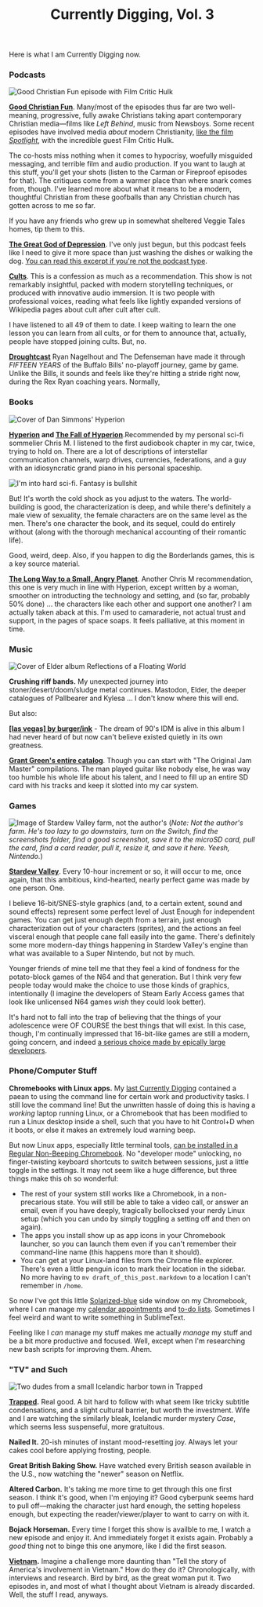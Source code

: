 ﻿---
layout: post
title: Currently Digging, Vol. 3
published: true
---

Here is what I am Currently Digging now.

### Podcasts

![Good Christian Fun episode with Film Critic Hulk](/assets/post_images/2018-08-25/gcf.jpg)

**[Good Christian Fun](https://www.goodchristianfun.com/)**. Many/most of the episodes thus far are two well-meaning, progressive, fully awake Christians taking apart contemporary Christian media―films like _Left Behind_, music from Newsboys. Some recent episodes have involved media _about_ modern Christianity, [like the film _Spotlight_](https://itunes.apple.com/us/podcast/good-christian-fun/id1276704640), with the incredible guest Film Critic Hulk. 

The co-hosts miss nothing when it comes to hypocrisy, woefully misguided messaging, and terrible film and audio production. If you want to laugh at this stuff, you'll get your shots (listen to the Carman or Fireproof episodes for that). The critiques come from a warmer place than where snark comes from, though. I've learned more about what it means to be a modern, thoughtful Christian from these goofballs than any Christian church has gotten across to me so far.

If you have any friends who grew up in somewhat sheltered Veggie Tales homes, tip them to this.

**[The Great God of Depression](https://www.stitcher.com/podcast/prx/showcase-from-radiotopia/e/55621278)**. I've only just begun, but this podcast feels like I need to give it more space than just washing the dishes or walking the dog. [You can read this excerpt if you're not the podcast type](https://www.nytimes.com/2018/08/03/opinion/sunday/depression-william-styron.html).

**[Cults](https://www.parcast.com/cults)**. This is a confession as much as a recommendation. This show is not remarkably insightful, packed with modern storytelling techniques, or produced with innovative audio immersion. It is two people with professional voices, reading what feels like lightly expanded versions of Wikipedia pages about cult after cult after cult.

I have listened to all 49 of them to date. I keep waiting to learn the one lesson you can learn from all cults, or for them to announce that, actually, people have stopped joining cults. But, no.

**[Droughtcast](http://www.thegoosesroost.com/the-droughtcast/)** Ryan Nagelhout and The Defenseman have made it through _FIFTEEN YEARS_ of the Buffalo Bills' no-playoff journey, game by game. Unlike the Bills, it sounds and feels like they're hitting a stride right now, during the Rex Ryan coaching years. Normally,

### Books

![Cover of Dan Simmons' _Hyperion_](/assets/post_images/2018-08-25/hyperion_cover.jpg)

**[Hyperion](https://en.wikipedia.org/wiki/Hyperion_(Simmons_novel)) and [The Fall of Hyperion](https://en.wikipedia.org/wiki/The_Fall_of_Hyperion_(novel))**.Recommended by my personal sci-fi sommelier Chris M. I listened to the first audiobook chapter in my car, twice, trying to hold on. There are a lot of descriptions of interstellar communication channels, warp drives, currencies, federations, and a guy with an idiosyncratic grand piano in his personal spaceship.

![I'm into hard sci-fi. Fantasy is bullshit](/assets/post_images/2018-08-25/hard_scifi.png)

But! It's worth the cold shock as you adjust to the waters. The world-building is good, the characterization is deep, and while there's definitely a male view of sexuality, the female characters are on the same level as the men. There's one character the book, and its sequel, could do entirely without (along with the thorough mechanical accounting of their romantic life).

Good, weird, deep. Also, if you happen to dig the Borderlands games, this is a key source material.

**[The Long Way to a Small, Angry Planet](https://www.goodreads.com/book/show/22733729-the-long-way-to-a-small-angry-planet)**. Another Chris M recommendation, this one is very much in line with Hyperion, except written by a woman, smoother on introducting the technology and setting, and (so far, probably 50% done) ... the characters like each other and support one another? I am actually taken aback at this. I'm used to camaraderie, not actual trust and support, in the pages of space soaps. It feels palliative, at this moment in time.

### Music

![Cover of Elder album _Reflections of a Floating World_](/assets/post_images/2018-08-25/elder_reflections_album.jpg)

**Crushing riff bands.** My unexpected journey into stoner/desert/doom/sludge metal continues. Mastodon, Elder, the deeper catalogues of Pallbearer and Kylesa ... I don't know where this will end.

But also:

**[[las vegas] by burger/ink](https://open.spotify.com/album/2e9288yxNdFTCKO6MitcDy)** - The dream of 90's IDM is alive in this album I had never heard of but now can't believe existed quietly in its own greatness.

**[Grant Green's entire catalog](https://open.spotify.com/artist/6dAtGAnHCQ1ujMUZ9Ep82k)**. Though you can start with "The Original Jam Master" compilations. The man played guitar like nobody else, he was way too humble his whole life about his talent, and I need to fill up an entire SD card with his tracks and keep it slotted into my car system.

### Games

![Image of Stardew Valley farm, not the author's](/assets/post_images/2018-08-25/stardew_valley.jpg)
(_Note: Not the author's farm. He's too lazy to go downstairs, turn on the Switch, find the screenshots folder, find a good screenshot, save it to the microSD card, pull the card, find a card reader, pull it, resize it, and save it here. Yeesh, Nintendo._)

**[Stardew Valley](https://stardewvalley.net/)**. Every 10-hour increment or so, it will occur to me, once again, that this ambitious, kind-hearted, nearly perfect game was made by one person. One.

I believe 16-bit/SNES-style graphics (and, to a certain extent, sound and sound effects) represent some perfect level of Just Enough for independent games. You can get just enough depth from a terrain, just enough characterization out of your characters (sprites), and the actions an feel visceral enough that people cane fall easily into the game. There's definitely some more modern-day things happening in Stardew Valley's engine than what was available to a Super Nintendo, but not by much.

Younger friends of mine tell me that they feel a kind of fondness for the potato-block games of the N64 and that generation. But I think very few people today would make the choice to use those kinds of graphics, intentionally (I imagine the developers of Steam Early Access games that look like unlicensed N64 games _wish_ they could look better).

It's hard not to fall into the trap of believing that the things of your adolescence were OF COURSE the best things that will exist. In this case, though, I'm continually impressed that 16-bit-like games are still a modern, going concern, and indeed [a serious choice made by epically large developers](https://octopathtraveler.nintendo.com/).

### Phone/Computer Stuff

**Chromebooks with Linux apps.** My [last Currently Digging](http://thepurdman.com/currently-digging-2/) contained a paean to using the command line for certain work and productivity tasks. I still love the command line! But the unwritten hassle of doing this is having a _working_ laptop running Linux, or a Chromebook that has been modified to run a Linux desktop inside a shell, such that you have to hit Control+D when it boots, or else it makes an extremely loud warning beep.

But now Linux apps, especially little terminal tools, [can be installed in a Regular Non-Beeping Chromebook](https://www.theverge.com/circuitbreaker/2018/6/28/17514390/chromebooks-intel-apollo-lake-linux-support). No "developer mode" unlocking, no finger-twisting keyboard shortcuts to switch between sessions, just a little toggle in the settings. It may not seem like a huge difference, but three things make this oh so wonderful:

+ The rest of your system still works like a Chromebook, in a non-precarious state. You will still be able to take a video call, or answer an email, even if you have deeply, tragically bollocksed your nerdy Linux setup (which you can undo by simply toggling a setting off and then on again).
+ The apps you install show up as app icons in your Chromebook launcher, so you can launch them even if you can't remember their command-line name (this happens more than it should).
+ You can get at your Linux-land files from the Chrome file explorer. There's even a little penguin icon to mark their location in the sidebar. No more having to `mv draft_of_this_post.markdown` to a location I can't remember in `/home`.

So now I've got this little [Solarized-blue](https://ethanschoonover.com/solarized/) side window on my Chromebook, where I can manage my [calendar appointments](https://github.com/insanum/gcalcli) and [to-do lists](https://www.davidwaring.net/projects/rtm.html). Sometimes I feel weird and want to write something in SublimeText.

Feeling like I _can_ manage my stuff makes me actually _manage_ my stuff and be a bit more productive and focused. Well, except when I'm researching new bash scripts for improving them. Ahem.

### "TV" and Such

![Two dudes from a small Icelandic harbor town in Trapped](/assets/post_images/2018-08-25/trapped.jpg)

**[Trapped](https://en.wikipedia.org/wiki/Trapped_(Icelandic_TV_series)).** Real good. A bit hard to follow with what seem like tricky subtitle condensations, and a slight cultural barrier, but worth the investment. Wife and I are watching the similarly bleak, Icelandic murder mystery _Case_, which seems less suspenseful, more gratuitous.

**Nailed It.** 20-ish minutes of instant mood-resetting joy. Always let your cakes cool before applying frosting, people.

**Great British Baking Show.** Have watched every British season available in the U.S., now watching the "newer" season on Netflix.

**Altered Carbon.** It's taking me more time to get through this one first season. I think it's good, when I'm enjoying it? Good cyberpunk seems hard to pull off―making the character just hard enough, the setting hopeless enough, but expecting the reader/viewer/player to want to carry on with it.

**Bojack Horseman.** Every time I forget this show is availble to me, I watch a new episode and enjoy it. And immediately forget it exists again. Probably a _good_ thing not to binge this one anymore, like I did the first season.

**[Vietnam](http://www.pbs.org/kenburns/the-vietnam-war/home/).** Imagine a challenge more daunting than "Tell the story of America's involvement in Vietnam." How do they do it? Chronologically, with interviews and research. Bird by bird, as the great woman put it. Two episodes in, and most of what I thought about Vietnam is already discarded. Well, the stuff I read, anyways.
